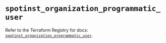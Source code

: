 # `spotinst_organization_programmatic_user`

Refer to the Terraform Registry for docs: [`spotinst_organization_programmatic_user`](https://registry.terraform.io/providers/spotinst/spotinst/1.211.0/docs/resources/organization_programmatic_user).
